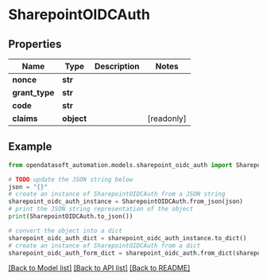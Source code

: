 # SharepointOIDCAuth


## Properties

Name | Type | Description | Notes
------------ | ------------- | ------------- | -------------
**nonce** | **str** |  | 
**grant_type** | **str** |  | 
**code** | **str** |  | 
**claims** | **object** |  | [readonly] 

## Example

```python
from opendatasoft_automation.models.sharepoint_oidc_auth import SharepointOIDCAuth

# TODO update the JSON string below
json = "{}"
# create an instance of SharepointOIDCAuth from a JSON string
sharepoint_oidc_auth_instance = SharepointOIDCAuth.from_json(json)
# print the JSON string representation of the object
print(SharepointOIDCAuth.to_json())

# convert the object into a dict
sharepoint_oidc_auth_dict = sharepoint_oidc_auth_instance.to_dict()
# create an instance of SharepointOIDCAuth from a dict
sharepoint_oidc_auth_form_dict = sharepoint_oidc_auth.from_dict(sharepoint_oidc_auth_dict)
```
[[Back to Model list]](../README.md#documentation-for-models) [[Back to API list]](../README.md#documentation-for-api-endpoints) [[Back to README]](../README.md)


